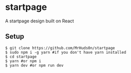 # startpage
A startpage design built on React

## Setup

```
$ git clone https://github.com/MrHuds0n/startpage
$ sudo npm i -g yarn #if you don't have yarn installed
$ cd startpage
$ yarn #or npm i
$ yarn dev #or npm run dev
```
